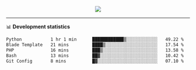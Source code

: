 <h3 align="center">
  <a href="https://github.com/hwalker928">
      <img src="https://github-profile-trophy.vercel.app/?username=hwalker928&no-bg=true&no-frame=true">
  </a>
</h3>


<hr>

📊 **Development statistics**

<!--START_SECTION:waka-->

```txt
Python           1 hr 1 min      ████████████▒░░░░░░░░░░░░   49.22 %
Blade Template   21 mins         ████▒░░░░░░░░░░░░░░░░░░░░   17.54 %
PHP              16 mins         ███▒░░░░░░░░░░░░░░░░░░░░░   13.58 %
Bash             13 mins         ██▓░░░░░░░░░░░░░░░░░░░░░░   10.42 %
Git Config       8 mins          █▓░░░░░░░░░░░░░░░░░░░░░░░   07.10 %
```

<!--END_SECTION:waka-->
